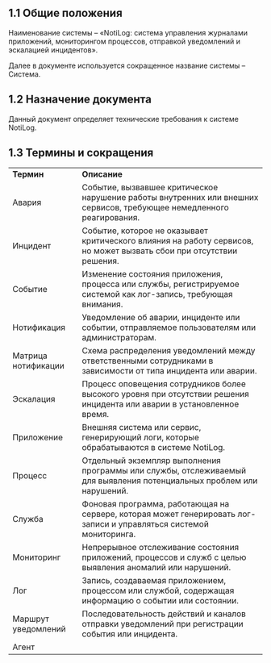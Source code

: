 ## 1.1 Общие положения

Наименование системы – «NotiLog: система управления журналами приложений, мониторингом процессов, отправкой уведомлений и эскалацией инцидентов».

Далее в документе используется сокращенное название системы – Система.

## 1.2 Назначение документа

Данный документ определяет технические требования к системе NotiLog.

## 1.3 Термины и сокращения

<table><tbody><tr><td><strong>Термин</strong></td><td><strong>Описание</strong></td></tr><tr><td>Авария</td><td>Событие, вызвавшее критическое нарушение работы внутренних или внешних сервисов, требующее немедленного реагирования.</td></tr><tr><td>Инцидент</td><td>Событие, которое не оказывает критического влияния на работу сервисов, но может вызвать сбои при отсутствии решения.</td></tr><tr><td>Событие</td><td>Изменение состояния приложения, процесса или службы, регистрируемое системой как лог-запись, требующая внимания.</td></tr><tr><td>Нотификация</td><td>Уведомление об аварии, инциденте или событии, отправляемое пользователям или администраторам.</td></tr><tr><td>Матрица нотификации</td><td>Схема распределения уведомлений между ответственными сотрудниками в зависимости от типа инцидента или аварии.</td></tr><tr><td>Эскалация</td><td>Процесс оповещения сотрудников более высокого уровня при отсутствии решения инцидента или аварии в установленное время.</td></tr><tr><td>Приложение</td><td>Внешняя система или сервис, генерирующий логи, которые обрабатываются в системе NotiLog.</td></tr><tr><td>Процесс</td><td>Отдельный экземпляр выполнения программы или службы, отслеживаемый для выявления потенциальных проблем или нарушений.</td></tr><tr><td>Служба</td><td>Фоновая программа, работающая на сервере, которая может генерировать лог-записи и управляться системой мониторинга.</td></tr><tr><td>Мониторинг</td><td>Непрерывное отслеживание состояния приложений, процессов и служб с целью выявления аномалий или нарушений.</td></tr><tr><td>Лог</td><td>Запись, создаваемая приложением, процессом или службой, содержащая информацию о событии или состоянии.</td></tr><tr><td>Маршрут уведомлений</td><td>Последовательность действий и каналов отправки уведомлений при регистрации события или инцидента.</td></tr><tr><td>Агент</td><td>&nbsp;</td></tr></tbody></table>